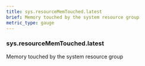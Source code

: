```yaml
---
title: sys.resourceMemTouched.latest
brief: Memory touched by the system resource group
metric_type: gauge
---
```

### sys.resourceMemTouched.latest

Memory touched by the system resource group